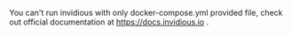 You can't run invidious with only docker-compose.yml provided file, check out official documentation at https://docs.invidious.io .

